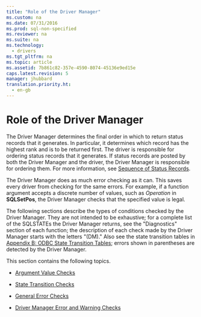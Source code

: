 ```yaml
---
title: "Role of the Driver Manager"
ms.custom: na
ms.date: 07/31/2016
ms.prod: sql-non-specified
ms.reviewer: na
ms.suite: na
ms.technology: 
  - drivers
ms.tgt_pltfrm: na
ms.topic: article
ms.assetid: 7b861c82-357e-4590-8074-45136e9ed15e
caps.latest.revision: 5
manager: jhubbard
translation.priority.ht: 
  - en-gb
---
```

# Role of the Driver Manager
The Driver Manager determines the final order in which to return status records that it generates. In particular, it determines which record has the highest rank and is to be returned first. The driver is responsible for ordering status records that it generates. If status records are posted by both the Driver Manager and the driver, the Driver Manager is responsible for ordering them. For more information, see [Sequence of Status Records](../content/Sequence-of-Status-Records.md).  
  
 The Driver Manager does as much error checking as it can. This saves every driver from checking for the same errors. For example, if a function argument accepts a discrete number of values, such as *Operation* in **SQLSetPos**, the Driver Manager checks that the specified value is legal.  
  
 The following sections describe the types of conditions checked by the Driver Manager. They are not intended to be exhaustive; for a complete list of the SQLSTATEs the Driver Manager returns, see the "Diagnostics" section of each function; the description of each check made by the Driver Manager starts with the letters "(DM)." Also see the state transition tables in [Appendix B: ODBC State Transition Tables](../Topic/Appendix%20B:%20ODBC%20State%20Transition%20Tables.md); errors shown in parentheses are detected by the Driver Manager.  
  
 This section contains the following topics.  
  
-   [Argument Value Checks](../content/Argument-Value-Checks.md)  
  
-   [State Transition Checks](../content/State-Transition-Checks.md)  
  
-   [General Error Checks](../content/General-Error-Checks.md)  
  
-   [Driver Manager Error and Warning Checks](../content/Driver-Manager-Error-and-Warning-Checks.md)